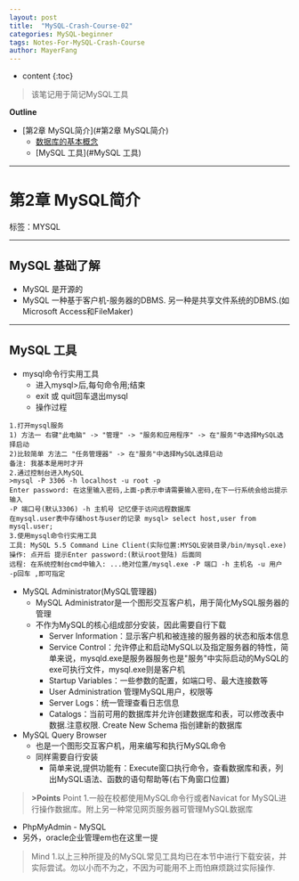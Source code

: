 ```yaml
---
layout: post
title:  "MySQL-Crash-Course-02"
categories: MySQL-beginner
tags: Notes-For-MySQL-Crash-Course
author: MayerFang
---
```


* content
{:toc}

>该笔记用于简记MySQL工具 




**Outline**

- [第2章 MySQL简介](#第2章 MySQL简介)
  - [数据库的基本概念](#数据库的基本概念)
  - [MySQL 工具](#MySQL 工具)



---

# 第2章 MySQL简介

标签：MYSQL

---

## MySQL 基础了解

- MySQL 是开源的
- MySQL 一种基于客户机-服务器的DBMS. 另一种是共享文件系统的DBMS.(如Microsoft Access和FileMaker)

---

## MySQL 工具

- mysql命令行实用工具
    - 进入mysql>后,每句命令用;结束
    - exit 或 quit回车退出mysql
    - 操作过程

```
1.打开mysql服务
1) 方法一 右键"此电脑" -> "管理" -> "服务和应用程序" -> 在"服务"中选择MySQL选择启动
2)比较简单 方法二 "任务管理器" -> 在"服务"中选择MySQL选择启动
备注: 我基本是用时才开
2.通过控制台进入MySQL
>mysql -P 3306 -h localhost -u root -p
Enter password: 在这里输入密码,上面-p表示申请需要输入密码,在下一行系统会给出提示输入
-P 端口号(默认3306) -h 主机号 记忆便于访问远程数据库
在mysql.user表中存储host与user的记录 mysql> select host,user from mysql.user;
3.使用mysql命令行实用工具
工具: MySQL 5.5 Command Line Client(实际位置:MYSQL安装目录/bin/mysql.exe)
操作: 点开后 提示Enter password:(默认root登陆) 后面同
远程: 在系统控制台cmd中输入: ...绝对位置/mysql.exe -P 端口 -h 主机名 -u 用户 -p回车 ,即可指定
```

- MySQL Administrator(MySQL管理器)
    - MySQL Administrator是一个图形交互客户机，用于简化MySQL服务器的管理
    - 不作为MySQL的核心组成部分安装，因此需要自行下载
        - Server Information：显示客户机和被连接的服务器的状态和版本信息
        - Service Control：允许停止和启动MySQL以及指定服务器的特性，简单来说，mysqld.exe是服务器服务也是"服务"中实际启动的MySQL的exe可执行文件，mysql.exe则是客户机
        - Startup Variables：一些参数的配置，如端口号、最大连接数等
        - User Administration 管理MySQL用户，权限等
        - Server Logs：统一管理查看日志信息
        - Catalogs：当前可用的数据库并允许创建数据库和表，可以修改表中数据.注意权限. Create New Schema 指创建新的数据库
- MySQL Query Browser
    - 也是一个图形交互客户机，用来编写和执行MySQL命令
    - 同样需要自行安装    
        -  简单来说,提供功能有：Execute窗口执行命令，查看数据库和表，列出MySQL语法、函数的语句帮助等(右下角窗口位置)

> **>Points**
> Point 1.一般在校都使用MySQL命令行或者Navicat for MySQL进行操作数据库。附上另一种常见网页服务器可管理MySQL数据库
- PhpMyAdmin - MySQL
- 另外，oracle企业管理em也在这里一提

> Mind 1.以上三种所提及的MySQL常见工具均已在本节中进行下载安装，并实际尝试。勿以小而不为之，不因为可能用不上而怕麻烦跳过实际操作.
